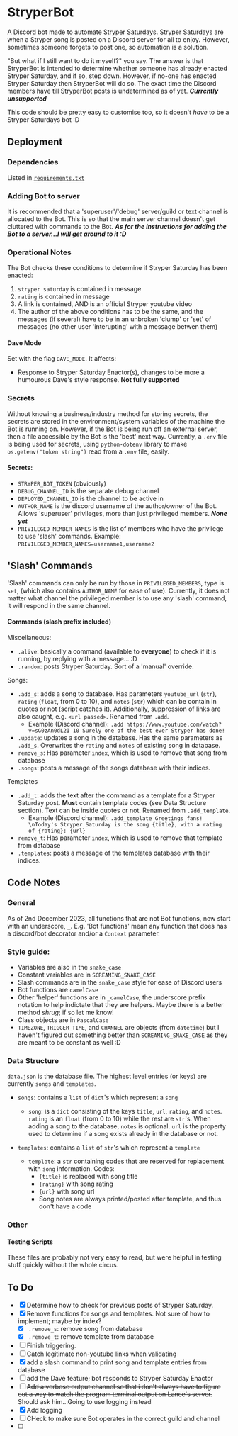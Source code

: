 # StryperBot
A Discord bot made to automate Stryper Saturdays. Stryper Saturdays are when a Stryper song is posted on a Discord server for all to enjoy. However, sometimes someone forgets to post one, so automation is a solution.

"But what if I still want to do it myself?" you say. The answer is that StryperBot is intended to determine whether someone has already enacted Stryper Saturday, and if so, step down. However, if no-one has enacted Stryper Saturday then StryperBot will do so. The exact time the Discord members have till StryperBot posts is undetermined as of yet. ***Currently unsupported***

This code should be pretty easy to customise too, so it doesn't *have* to be a Stryper Saturdays bot :D



## Deployment
### Dependencies
Listed in [`requirements.txt`](requirements.txt)


### Adding Bot to server
It is recommended that a 'superuser'/'debug' server/guild or text channel is allocated to the Bot. This is so that the main server channel doesn't get cluttered with commands to the Bot.
***As for the instructions for adding the Bot to a server...I will get around to it :D***


### Operational Notes
The Bot checks these conditions to determine if Stryper Saturday has been enacted:
1. `stryper saturday` is contained in message
2. `rating` is contained in message
3. A link is contained, AND is an official Stryper youtube video 
4. The author of the above conditions has to be the same, and the messages (if several) have to be in an unbroken 'clump' or 'set' of messages (no other user 'interupting' with a message betwen them)

#### Dave Mode
Set with the flag `DAVE_MODE`. It affects:
- Response to Stryper Saturday Enactor(s), changes to be more a humourous Dave's style response. **Not fully supported**


### Secrets
Without knowing a business/industry method for storing secrets, the secrets are stored in the environment/system variables of the machine the Bot is running on. However, if the Bot is being run off an external server, then a file accessible by the Bot is the 'best' next way. Currently, a `.env` file is being used for secrets, using `python-dotenv` library to make `os.getenv("token string")` read from a `.env` file, easily.

#### Secrets:
- `STRYPER_BOT_TOKEN` (obviously)
- `DEBUG_CHANNEL_ID` is the separate debug channel
- `DEPLOYED_CHANNEL_ID` is the channel to be active in
- `AUTHOR_NAME` is the discord username of the author/owner of the Bot. Allows 'superuser' privileges, more than just privileged members. ***None yet***
- `PRIVILEGED_MEMBER_NAMES` is the list of members who have the privilege to use 'slash' commands. Example: `PRIVILEGED_MEMBER_NAMES=username1,username2`



## 'Slash' Commands
'Slash' commands can only be run by those in `PRIVILEGED_MEMBERS`, type is `set`, (which also contains `AUTHOR_NAME` for ease of use). Currently, it does not matter what channel the privileged member is to use any 'slash' command, it will respond in the same channel.

#### Commands (slash prefix included)
Miscellaneous:
- `.alive`: basically a command (available to **everyone**) to check if it is running, by replying with a message... :D
- `.random`: posts Stryper Saturday. Sort of a 'manual' override.

Songs:
- `.add_s`: adds a song to database. Has parameters `youtube_url` (`str`), `rating` (`float`, from 0 to 10), and `notes` (`str`) which can be contain in quotes or not (script catches it). 
Additionally, suppression of links are also caught, e.g. `<url passed>`. Renamed from `.add`.
    - Example (Discord channel): `.add https://www.youtube.com/watch?v=sG0zAn0dL2I 10 Surely one of the best ever Stryper has done!`
- `.update`: updates a song in the database. Has the same parameters as `.add_s`. Overwrites the `rating` and `notes` of existing song in database.
- `remove_s`: Has parameter `index`, which is used to remove that song from database
- `.songs`: posts a message of the songs database with their indices.

Templates
- `.add_t`: adds the text after the command as a template for a Stryper Saturday post. **Must** contain template codes (see Data Structure section). Text can be inside quotes or not. Renamed from `.add_template`.
    - Example (Discord channel): `.add_template Greetings fans! \nToday's Stryper Saturday is the song {title}, with a rating of {rating}: {url}`
- `remove_t`: Has parameter `index`, which is used to remove that template from database
- `.templates`: posts a message of the templates database with their indices.




## Code Notes
### General
As of 2nd December 2023, all functions that are not Bot functions, now start with an underscore, `_`. E.g. 'Bot functions' mean any function that does has a discord/bot decorator and/or a `Context` parameter.

### Style guide:
- Variables are also in the `snake_case`
- Constant variables are in `SCREAMING_SNAKE_CASE`
- Slash commands are in the `snake_case` style for ease of Discord users
- Bot functions are `camelCase`
- Other 'helper' functions are in `_camelCase`, the underscore prefix notation to help indictate that they are helpers. Maybe there is a better method *shrug*; if so let me know!
- Class objects are in `PascalCase`
- `TIMEZONE`, `TRIGGER_TIME`, and `CHANNEL` are objects (from `datetime`) but I haven't figured out something better than `SCREAMING_SNAKE_CASE` as they are meant to be constant as well :D


### Data Structure
`data.json` is the database file. The highest level entries (or keys) are currently `songs` and `templates`.
- `songs`: contains a `list` of `dict`'s which represent a `song`
    - `song`: is a `dict` consisting of the keys `title`, `url`, `rating`, and `notes`. `rating` is an `float` (from 0 to 10) while the rest are `str`'s. When adding a song to the database, `notes` is optional. `url` is the property used to determine if a song exists already in the database or not.

- `templates`: contains a `list` of `str`'s which represent a `template`
    - `template`: a `str` containing codes that are reserved for replacement with `song` information. Codes:
        - `{title}` is replaced with song title
        - `{rating}` with song rating
        - `{url}` with song url
        - Song notes are always printed/posted after template, and thus don't have a code


### Other
#### Testing Scripts
These files are probably not very easy to read, but were helpful in testing stuff quickly without the whole circus.

    

## To Do
- [x] Determine how to check for previous posts of Stryper Saturday.
- [x] Remove functions for songs and templates. Not sure of how to implement; maybe by index?
    - [x] `.remove_s`: remove song from database
    - [x] `.remove_t`: remove template from database
- [ ] Finish triggering.
- [ ] Catch legitimate non-youtube links when validating
- [x] add a slash command to print song and template entries from database
- [ ] add the Dave feature; bot responds to Stryper Saturday Enactor
- [ ] ~~Add a verbose output channel so that i don't always have to figure out a way to watch the program terminal output on Lance's server.~~ Should ask him...Going to use logging instead
- [x] Add logging
- [ ] CHeck to make sure Bot operates in the correct guild and channel
- [ ] 